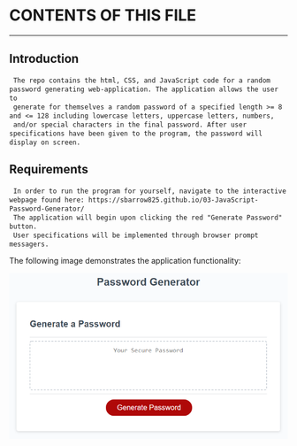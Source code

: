 # CONTENTS OF THIS FILE
---------------------

## Introduction

```
 The repo contains the html, CSS, and JavaScript code for a random password generating web-application. The application allows the user to
 generate for themselves a random password of a specified length >= 8 and <= 128 including lowercase letters, uppercase letters, numbers,
 and/or special characters in the final password. After user specifications have been given to the program, the password will display on screen.
 ```

## Requirements

```
 In order to run the program for yourself, navigate to the interactive webpage found here: https://sbarrow825.github.io/03-JavaScript-Password-Generator/
 The application will begin upon clicking the red "Generate Password" button.
 User specifications will be implemented through browser prompt messagers.
```

The following image demonstrates the application functionality:

![password generator demo](./03-javascript-homework-demo.png)